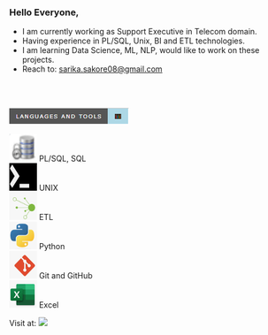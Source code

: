 

### Hello Everyone,

*   I am currently working as Support Executive in Telecom domain.
*   Having experience in PL/SQL, Unix, BI and ETL technologies.
*   I am learning Data Science, ML, NLP, would like to work on these projects.
*   Reach to: sarika.sakore08@gmail.com
<br>
<br>

<img src="/assets/img/Title.PNG"/><br>

<img src="/assets/img/DB.PNG" width="50" height="50"/>   PL/SQL, SQL <br>
<img src="/assets/img/UNIX.PNG" width="50" height="50"/> UNIX <br>
<img src="/assets/img/ETL.PNG" width="50" height="50"/>  ETL <br>
<img src="/assets/img/Pyth.PNG" width="50" height="50"/> Python <br>
<img src="/assets/img/GIT.PNG" width="50" height="50"/>  Git and GitHub <br>
<img src="/assets/img/EXCL.PNG" width="50" height="50"/> Excel <br>

Visit at: <a href= "https://www.linkedin.com/in/sarika03/"><img src="/assets/img/Linkedin_Logo" /></a>

